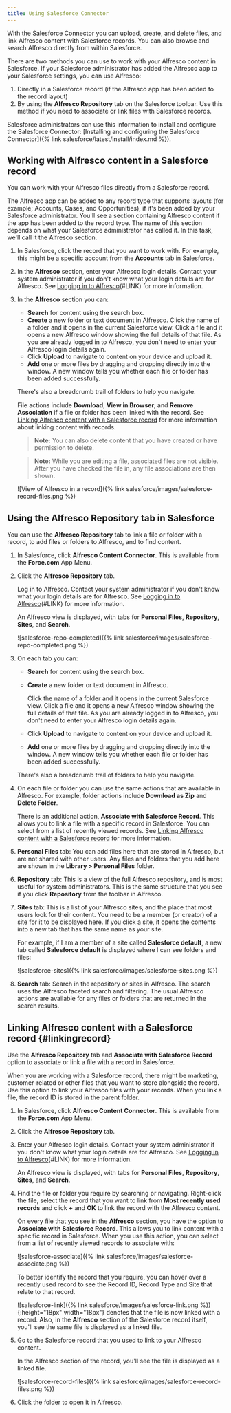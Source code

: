 ```yaml
---
title: Using Salesforce Connector
---
```


With the Salesforce Connector you can upload, create, and delete files, and link Alfresco content with Salesforce records. You can also browse and search Alfresco directly from within Salesforce.

There are two methods you can use to work with your Alfresco content in Salesforce. If your Salesforce administrator has added the Alfresco app to your Salesforce settings, you can use Alfresco:

1. Directly in a Salesforce record (if the Alfresco app has been added to the record layout)
2. By using the **Alfresco Repository** tab on the Salesforce toolbar. Use this method if you need to associate or link files with Salesforce records.

Salesforce administrators can use this information to install and configure the Salesforce Connector: [Installing and configuring the Salesforce Connector]({% link salesforce/latest/install/index.md %}).

## Working with Alfresco content in a Salesforce record

You can work with your Alfresco files directly from a Salesforce record.

The Alfresco app can be added to any record type that supports layouts (for example; Accounts, Cases, and Opportunities), if it's been added by your Salesforce administrator. You'll see a section containing Alfresco content if the app has been added to the record type. The name of this section depends on what your Salesforce administrator has called it. In this task, we'll call it the Alfresco section.

1. In Salesforce, click the record that you want to work with. For example, this might be a specific account from the **Accounts** tab in Salesforce.
2. In the **Alfresco** section, enter your Alfresco login details. Contact your system administrator if you don't know what your login details are for Alfresco. See [Logging in to Alfresco](https://docs.alfresco.com/6.2/tasks/gs-login.html)(#LINK) for more information.
3. In the **Alfresco** section you can:

    * **Search** for content using the search box.
    * **Create** a new folder or text document in Alfresco.
        Click the name of a folder and it opens in the current Salesforce view. Click a file and it opens a new Alfresco window showing the full details of that file. As you are already logged in to Alfresco, you don't need to enter your Alfresco login details again.
    * Click **Upload** to navigate to content on your device and upload it.
    * **Add** one or more files by dragging and dropping directly into the window. A new window tells you whether each file or folder has been added successfully.

    There's also a breadcrumb trail of folders to help you navigate.

    File actions include **Download**, **View in Browser**, and **Remove Association** if a file or folder has been linked with the record. See [Linking Alfresco content with a Salesforce record](#linkingrecord) for more information about linking content with records.

    >**Note:** You can also delete content that you have created or have permission to delete.

    >**Note:** While you are editing a file, associated files are not visible. After you have checked the file in, any file associations are then shown.

    ![View of Alfresco in a record]({% link salesforce/images/salesforce-record-files.png %})

## Using the Alfresco Repository tab in Salesforce

You can use the **Alfresco Repository** tab to link a file or folder with a record, to add files or folders to Alfresco, and to find content.

1. In Salesforce, click **Alfresco Content Connector**. This is available from the **Force.com** App Menu.

2. Click the **Alfresco Repository** tab.

    Log in to Alfresco. Contact your system administrator if you don't know what your login details are for Alfresco. See [Logging in to Alfresco](https://docs.alfresco.com/6.2/tasks/gs-login.html)(#LINK) for more information.

    An Alfresco view is displayed, with tabs for **Personal Files**, **Repository**, **Sites**, and **Search**.

    ![salesforce-repo-completed]({% link salesforce/images/salesforce-repo-completed.png %})

3. On each tab you can:

    * **Search** for content using the search box.
    * **Create** a new folder or text document in Alfresco.

        Click the name of a folder and it opens in the current Salesforce view. Click a file and it opens a new Alfresco window showing the full details of that file. As you are already logged in to Alfresco, you don't need to enter your Alfresco login details again.

    * Click **Upload** to navigate to content on your device and upload it.
    * **Add** one or more files by dragging and dropping directly into the window. A new window tells you whether each file or folder has been added successfully.

    There's also a breadcrumb trail of folders to help you navigate.

4. On each file or folder you can use the same actions that are available in Alfresco. For example, folder actions include **Download as Zip** and **Delete Folder**.

    There is an additional action, **Associate with Salesforce Record**. This allows you to link a file with a specific record in Salesforce. You can select from a list of recently viewed records. See [Linking Alfresco content with a Salesforce record](#linkingrecord) for more information.

5. **Personal Files** tab: You can add files here that are stored in Alfresco, but are not shared with other users. Any files and folders that you add here are shown in the **Library > Personal Files** folder.

6. **Repository** tab: This is a view of the full Alfresco repository, and is most useful for system administrators. This is the same structure that you see if you click **Repository** from the toolbar in Alfresco.

7. **Sites** tab: This is a list of your Alfresco sites, and the place that most users look for their content. You need to be a member (or creator) of a site for it to be displayed here. If you click a site, it opens the contents into a new tab that has the same name as your site.

    For example, if I am a member of a site called **Salesforce default**, a new tab called **Salesforce default** is displayed where I can see folders and files:

    ![salesforce-sites]({% link salesforce/images/salesforce-sites.png %})

8. **Search** tab: Search in the repository or sites in Alfresco. The search uses the Alfresco faceted search and filtering. The usual Alfresco actions are available for any files or folders that are returned in the search results.

## Linking Alfresco content with a Salesforce record {#linkingrecord}

Use the **Alfresco Repository** tab and **Associate with Salesforce Record** option to associate or link a file with a record in Salesforce.

When you are working with a Salesforce record, there might be marketing, customer-related or other files that you want to store alongside the record. Use this option to link your Alfresco files with your records. When you link a file, the record ID is stored in the parent folder.

1. In Salesforce, click **Alfresco Content Connector**. This is available from the **Force.com** App Menu.

2. Click the **Alfresco Repository** tab.

3. Enter your Alfresco login details. Contact your system administrator if you don't know what your login details are for Alfresco. See [Logging in to Alfresco](https://docs.alfresco.com/6.2/tasks/gs-login.html)(#LINK) for more information.

    An Alfresco view is displayed, with tabs for **Personal Files**, **Repository**, **Sites**, and **Search**.

4. Find the file or folder you require by searching or navigating. Right-click the file, select the record that you want to link from **Most recently used records** and click **+** and **OK** to link the record with the Alfresco content.

    On every file that you see in the **Alfresco** section, you have the option to **Associate with Salesforce Record**. This allows you to link content with a specific record in Salesforce. When you use this action, you can select from a list of recently viewed records to associate with:

    ![salesforce-associate]({% link salesforce/images/salesforce-associate.png %})

    To better identify the record that you require, you can hover over a recently used record to see the Record ID, Record Type and Site that relate to that record.

    ![salesforce-link]({% link salesforce/images/salesforce-link.png %}){:height="18px" width="18px"} denotes that the file is now linked with a record. Also, in the **Alfresco** section of the Salesforce record itself, you'll see the same file is displayed as a linked file.

5. Go to the Salesforce record that you used to link to your Alfresco content.

    In the Alfresco section of the record, you'll see the file is displayed as a linked file.

    ![salesforce-record-files]({% link salesforce/images/salesforce-record-files.png %})

6. Click the folder to open it in Alfresco.
